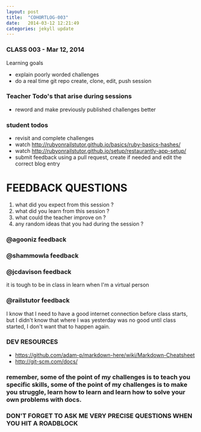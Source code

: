 ```yaml
---
layout: post
title:  "COHORTLOG-003"
date:   2014-03-12 12:21:49
categories: jekyll update
---
```


### CLASS 003 - Mar 12, 2014

Learning goals

- explain poorly worded challenges
- do a real time git repo create, clone, edit, push session

### Teacher Todo's that arise during sessions

- reword and make previously published challenges better

### student todos

- revisit and complete challenges
- watch http://rubyonrailstutor.github.io/basics/ruby-basics-hashes/
- watch http://rubyonrailstutor.github.io/setup/restaurantly-app-setup/
- submit feedback using a pull request, create if needed and edit the correct blog entry

# FEEDBACK QUESTIONS

1. what did you expect from this session ?
2. what did you learn from this session ?
3. what could the teacher improve on ?
4. any random ideas that you had during the session ?

### @agooniz feedback

### @shammowla feedback

### @jcdavison feedback

it is tough to be in class in learn when I'm a virtual person

### @railstutor feedback

I know that I need to have a good internet connection before class starts, but I didn't know that where I was yesterday was no good until class started, I don't want that to happen again.

### DEV RESOURCES

- https://github.com/adam-p/markdown-here/wiki/Markdown-Cheatsheet
- http://git-scm.com/docs/


### remember, some of the point of my challenges is to teach you specific skills, some of the point of my challenges is to make you struggle, learn how to learn and learn how to solve your own problems with docs.

### DON'T FORGET TO ASK ME VERY PRECISE QUESTIONS WHEN YOU HIT A ROADBLOCK
